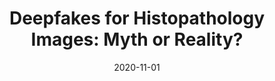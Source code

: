 ---
title: "Deepfakes for Histopathology Images: Myth or Reality?"
collection: publications
permalink: /publication/2020-DeepFakes
date: 2020-11-01
citation: 'Nouf Alrasheed, <b>Arun Zachariah</b>, Shivika Prasanna, Deepthi Rao, and Praveen Rao - &quot;Deepfakes for Histopathology Images: Myth or Reality?&quot; <i>49th Annual IEEE Applied Imagery Pattern Recognition (AIPR) Workshop 2020: Trusted Computing, Privacy, and Securing Multimedia</i>, Washington, D.C., 2020.  (to appear)'
---